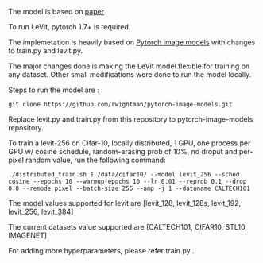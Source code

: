 The model is based on [paper](https://arxiv.org/abs/2104.01136)

To run LeVit, pytorch 1.7+ is required. 

The implemetation is heavily based on [Pytorch image models](https://github.com/rwightman/pytorch-image-models) with changes to train.py and levit.py. 

The major changes done is making the LeVit model flexible for training on any dataset. 
Other small modifications were done to run the model locally. 

Steps to run the model are : 

`git clone https://github.com/rwightman/pytorch-image-models.git`

Replace levit.py and train.py from this repository to pytorch-image-models repository.

To train a levit-256 on Cifar-10, locally distributed, 1 GPU, one process per GPU w/ cosine schedule, random-erasing prob of 10%, no droput and per-pixel random value, run the following command:

`./distributed_train.sh 1 /data/cifar10/ --model levit_256 --sched cosine --epochs 10 --warmup-epochs 10 --lr 0.01 --reprob 0.1 --drop 0.0 --remode pixel --batch-size 256 --amp -j 1 --dataname CALTECH101 `

The model values supported for levit are [levit_128, levit_128s, levit_192, levit_256, levit_384]

The current datasets value supported are [CALTECH101, CIFAR10, STL10, IMAGENET]

For adding more hyperparameters, please refer train.py .




